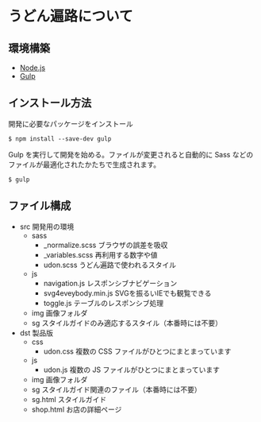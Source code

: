 # うどん遍路について

## 環境構築

- [Node.js](https://nodejs.org/)
- [Gulp](http://gulpjs.com/)

## インストール方法

開発に必要なパッケージをインストール

```$ npm install --save-dev gulp```

Gulp を実行して開発を始める。ファイルが変更されると自動的に Sass などのファイルが最適化されたかたちで生成されます。

```$ gulp```

## ファイル構成

- src 開発用の環境
	- sass
		- _normalize.scss ブラウザの誤差を吸収
		- _variables.scss 再利用する数字や値
		- udon.scss うどん遍路で使われるスタイル
	- js
		- navigation.js レスポンシブナビゲーション
		- svg4eveybody.min.js SVGを振るいIEでも観覧できる
		- toggle.js テーブルのレスポンシブ処理
	- img 画像フォルダ
	- sg スタイルガイドのみ適応するスタイル（本番時には不要）
- dst 製品版
	- css
		- udon.css 複数の CSS ファイルがひとつにまとまっています
	- js
		- udon.js 複数の JS ファイルがひとつにまとまっています
	- img 画像フォルダ
	- sg スタイルガイド関連のファイル（本番時には不要）
	- sg.html スタイルガイド
	- shop.html お店の詳細ページ
